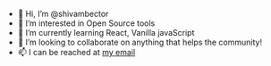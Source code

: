 - 👋 Hi, I’m @shivambector
- 👀 I’m interested in Open Source tools
- 🌱 I’m currently learning React, Vanilla javaScript
- 💞️ I’m looking to collaborate on anything that helps the community!
- 📫 I can be reached at <a href="mailto:shivam@debugninja.com">my email</a>
